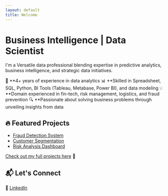 ```yaml
---
layout: default
title: Welcome
---
```

# Business Intelligence | Data Scientist 

I'm a Versatile data professional blending expertise in predictive analytics, business intelligence, and strategic data initiatives.

🚀 **4+ years of experience in data analytics
📊 **Skilled in Spreadsheet, SQL, Python, BI Tools (Tableau, Metabase, Power BI), and data modeling
💡 **Domain experienced in fin-tech, risk management, logistics, and fraud prevention
🔍 **Passionate about solving business problems through unveiling insights from data

## 🔥 Featured Projects  
- [Fraud Detection System](projects/fraud-detection.md)  
- [Customer Segmentation](projects/customer-segmentation.md)  
- [Risk Analysis Dashboard](projects/risk-dashboard.md)  

[Check out my full projects here](projects.md) 🚀  

## 📬 Let's Connect  
🔗 [LinkedIn](https://www.linkedin.com/in/iga-rahmawati)
